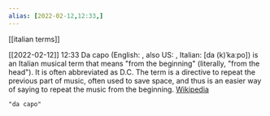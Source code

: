 ```yaml
---
alias: [2022-02-12,12:33,]
---
```

[[italian terms]]

[[2022-02-12]] 12:33
Da capo (English: , also US: , Italian: [da (k)ˈkaːpo]) is an Italian musical term that means "from the beginning" (literally, "from the head"). It is often abbreviated as D.C. The term is a directive to repeat the previous part of music, often used to save space, and thus is an easier way of saying to repeat the music from the beginning.
[Wikipedia](https://en.wikipedia.org/wiki/Da%20capo)
```query
"da capo"
```